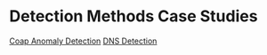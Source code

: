 # Detection Methods Case Studies

[Coap Anomaly Detection](CaseStudy1.md)
[DNS Detection](CaseStudy1.md)
